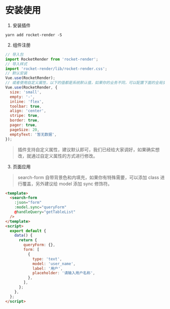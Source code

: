 # 安装使用

1. 安装插件

```shell
yarn add rocket-render -S
```

2. 组件注册

```js
// 导入包
import RocketRender from 'rocket-render';
// 导入样式
import 'rocket-render/lib/rocket-render.css';
// 默认安装
Vue.use(RocketRender);
// 或者使用自定义属性，以下的值都是系统默认值，如果你的业务不同，可以配置下面的全局变量进行修改。
Vue.use(RocketRender, {
  size: 'small',
  empty: '-',
  inline: 'flex',
  toolbar: true,
  align: 'center',
  stripe: true,
  border: true,
  pager: true,
  pageSize: 20,
  emptyText: '暂无数据',
});
```

> 插件支持自定义属性，建议默认即可，我们已经给大家调好，如果确实想改，就通过自定义属性的方式进行修改。

3.  页面应用

> search-form 自带背景色和内填充，如果你有特殊需要，可以添加 class 进行覆盖，另外建议给 model 添加 sync 修饰符。

```html
<template>
  <search-form
    :json="form"
    :model.sync="queryForm"
    @handleQuery="getTableList"
  />
</template>
<script>
  export default {
    data() {
      return {
        queryForm: {},
        form: [
          {
            type: 'text',
            model: 'user_name',
            label: '用户',
            placeholder: '请输入用户名称',
          },
        ],
      };
    },
  };
</script>
```
